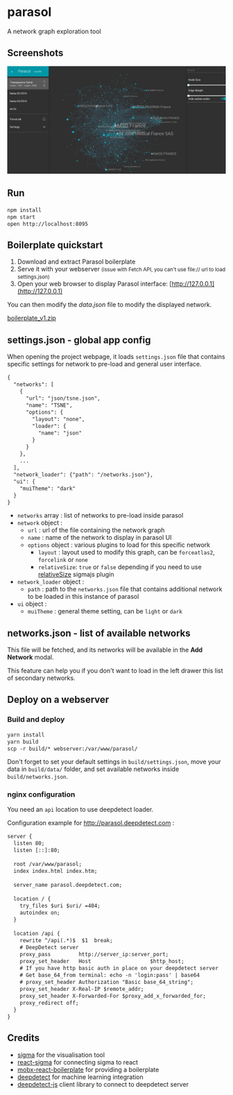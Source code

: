 
parasol
=======

A network graph exploration tool

## Screenshots

 ![Screenshot](docs/screenshots/Parasol_screenshot_20170501_transparence-sante.png)

## Run

```
npm install
npm start
open http://localhost:8095
```

## Boilerplate quickstart

1. Download and extract Parasol boilerplate</li>
2. Serve it with your webserver <small>(issue with Fetch API, you can't use file:// url to load settings.json)</small>
3. Open your web browser to display Parasol interface: [http://127.0.0.1](http://127.0.0.1)

You can then modify the <i>data.json</i> file to modify the displayed network.

[boilerplate_v1.zip](https://github.com/alx/parasol/archive/boilerplate_v1.zip)

## settings.json - global app config

When opening the project webpage, it loads `settings.json` file that contains
specific settings for network to pre-load and general user interface.

```
{
  "networks": [
    {
      "url": "json/tsne.json",
      "name": "TSNE",
      "options": {
        "layout": "none",
        "loader": {
          "name": "json"
        }
      }
    },
    ...
  ],
  "network_loader": {"path": "/networks.json"},
  "ui": {
    "muiTheme": "dark"
  }
}
```

* `networks` array : list of networks to pre-load inside parasol
* `network` object :
  * `url` : url of the file containing the network graph
  * `name` : name of the network to display in parasol UI
  * `options` object : various plugins to load for this specific network
    * `layout` : layout used to modify this graph, can be `forceatlas2`, `forcelink` or `none`
    * `relativeSize`: `true` or `false` depending if you need to use [relativeSize](https://github.com/jacomyal/sigma.js/tree/master/plugins/sigma.plugins.relativeSize) sigmajs plugin
* `network_loader` object :
  * `path` : path to the `networks.json` file that contains additional network to be loaded in this instance of parasol
* `ui` object :
  * `muiTheme` : general theme setting, can be `light` or `dark`

## networks.json - list of available networks

This file will be fetched, and its networks will be available in the **Add Network** modal.

This feature can help you if you don't want to load in the left drawer this list of secondary networks.

## Deploy on a webserver

### Build and deploy

```
yarn install
yarn build
scp -r build/* webserver:/var/www/parasol/
```

Don't forget to set your default settings in `build/settings.json`, move your data in `build/data/` folder, and set available networks inside `build/networks.json`.

### nginx configuration

You need an `api` location to use deepdetect loader.

Configuration example for http://parasol.deepdetect.com :

```
server {
  listen 80;
  listen [::]:80;

  root /var/www/parasol;
  index index.html index.htm;

  server_name parasol.deepdetect.com;

  location / {
    try_files $uri $uri/ =404;
    autoindex on;
  }

  location /api {
    rewrite ^/api(.*)$  $1  break;
    # DeepDetect server
    proxy_pass         http://server_ip:server_port;
    proxy_set_header   Host                   $http_host;
    # If you have http basic auth in place on your deepdetect server
    # Get base_64_from terminal: echo -n 'login:pass' | base64
    # proxy_set_header Authorization "Basic base_64_string";
    proxy_set_header X-Real-IP $remote_addr;
    proxy_set_header X-Forwarded-For $proxy_add_x_forwarded_for;
    proxy_redirect off;
  }
}
```


## Credits

* [sigma](http://sigmajs.org/) for the visualisation tool
* [react-sigma](https://dunnock.github.io/react-sigma/) for connecting sigma to react
* [mobx-react-boilerplate](https://github.com/il-tmfv/mobx-react-boilerplate) for providing a boilerplate
* [deepdetect](https://deepdetect.com) for machine learning integration
* [deepdetect-js](https://github.com/alx/deepdetect/tree/client-js-242/clients/js) client library to connect to deepdetect server
